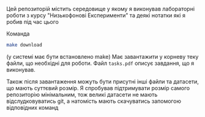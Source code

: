 Цей репозиторій містить середовище у якому я виконував лабораторні роботи з курсу "Низькофонові Експерименти" та деякі нотатки які я робив під час цього

Команда
```sh
make download
```
(у системі має бути встановлено make)
Має завантажити у корневу теку файли, що необхідні для роботи. Файл `tasks.pdf` описує завдання, що я виконував.

Також після завантаження можуть бути присутні інші файли та датасети, що мають суттєвий розмір.
Я спробував підтримувати розмір самого репозиторію мінімальним, тож великі датасети не мають відслудковуватись git, а натомість мають скачуватись запомогою відповідних команд
